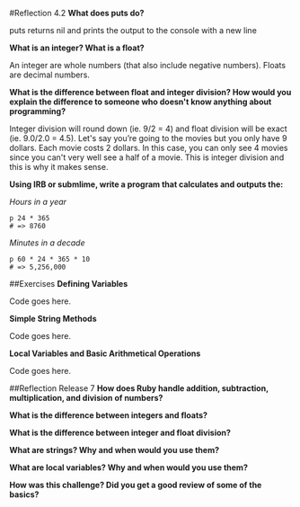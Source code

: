 #Reflection 4.2
**What does puts do?**

puts returns nil and prints the output to the console with a new line

**What is an integer? What is a float?**

An integer are whole numbers (that also include negative numbers). Floats are decimal numbers.

**What is the difference between float and integer division? How would you explain the difference to someone who doesn't know anything about programming?**

Integer division will round down (ie. 9/2 = 4) and float division will be exact (ie. 9.0/2.0 = 4.5). 
Let's say you’re going to the movies but you only have 9 dollars. Each movie costs 2 
dollars. In this case, you can only see 4 movies since you can't very well see a half 
of a movie. This is integer division and this is why it makes sense.

**Using IRB or submlime, write a program that calculates and outputs the:**

*Hours in a year*

```
p 24 * 365
# => 8760
```

*Minutes in a decade*

```
p 60 * 24 * 365 * 10
# => 5,256,000
```

##Exercises
**Defining Variables**

Code goes here.

**Simple String Methods**

Code goes here.

**Local Variables and Basic Arithmetical Operations**

Code goes here.

##Reflection Release 7
**How does Ruby handle addition, subtraction, multiplication, and division of numbers?**



**What is the difference between integers and floats?**



**What is the difference between integer and float division?**



**What are strings? Why and when would you use them?**



**What are local variables? Why and when would you use them?**



**How was this challenge? Did you get a good review of some of the basics?**

